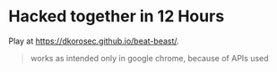 # Hacked together in 12 Hours
Play at https://dkorosec.github.io/beat-beast/.
> works as intended only in google chrome, because of APIs used